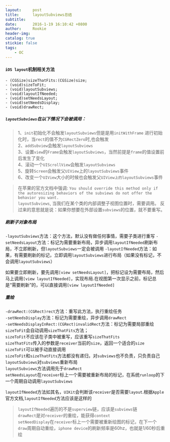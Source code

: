 ```yaml
---
layout:     post
title:      layoutSubviews总结
subtitle:   
date:       2016-1-19 16:10:42 +0800
author:     Rookie
header-img: 
catalog: true
stickie: false
tags:
    - OC
---
```


#### `iOS layout`机制相关方法

```obj-c
- (CGSize)sizeThatFits:(CGSize)size;
- (void)sizeToFit;
- (void)layoutSubviews;
- (void)layoutIfNeeded;
- (void)setNeedsLayout;
- (void)setNeedsDisplay;
- (void)drawRect;
```

##### `layoutSubviews`在以下情况下会被调用：

>1、`init`初始化不会触发`layoutSubviews`但是是用`initWithFrame` 进行初始化时，当`rect`的值不为`CGRectZero`时,也会触发  
2、`addSubview`会触发`layoutSubviews`  
3、设置`view`的`Frame`会触发`layoutSubviews`，当然前提是`frame`的值设置前后发生了变化  
4、滚动一个`UIScrollView`会触发`layoutSubviews`  
5、旋转`Screen`会触发父`UIView`上的`layoutSubviews`事件  
6、改变一个`UIView`大小的时候也会触发父`UIView上的layoutSubviews`事件  

>在苹果的官方文档中强调:
`You should override this method only if the autoresizing behaviors of the subviews do not offer the behavior you want.`  
`layoutSubviews`, 当我们在某个类的内部调整子视图位置时，需要调用。
反过来的意思就是说：如果你想要在外部设置`subviews`的位置，就不要重写。

##### 刷新子对象布局

`-layoutSubviews`方法：这个方法，默认没有做任何事情，需要子类进行重写
`-setNeedsLayout`方法：标记为需要重新布局，异步调用`layoutIfNeeded`刷新布局，不立即刷新，但`layoutSubviews`一定会被调用
`-layoutIfNeeded`方法：如果，有需要刷新的标记，立即调用`layoutSubviews`进行布局（如果没有标记，不会调用`layoutSubviews`）

如果要立即刷新，要先调用`[view setNeedsLayout]`，把标记设为需要布局，然后马上调用`[view layoutIfNeeded]`，实现布局.在视图第一次显示之前，标记总是“需要刷新”的，可以直接调用`[view layoutIfNeeded]`

##### 重绘

`-drawRect:(CGRect)rect`方法：重写此方法，执行重绘任务  
`-setNeedsDisplay`方法：标记为需要重绘，异步调用`drawRect`  
`-setNeedsDisplayInRect:(CGRect)invalidRect`方法：标记为需要局部重绘  
`sizeToFit`会自动调用`sizeThatFits`方法；  
`sizeToFit`不应该在子类中被重写，应该重写`sizeThatFits`  
`sizeThatFits`传入的参数是`receiver`当前的`size`，返回一个适合的`size`  
`sizeToFit`可以被手动直接调用  
`sizeToFit`和`sizeThatFits`方法都没有递归，对`subviews`也不负责，只负责自己  
`layoutSubviews`对`subviews`重新布局  
`layoutSubviews`方法调用先于`drawRect`  
`setNeedsLayout`在`receiver`标上一个需要被重新布局的标记，在系统`runloop`的下一个周期自动调用`layoutSubviews`  

`layoutIfNeeded`方法如其名，`UIKit`会判断该`receiver`是否需要`layout`.根据`Apple`官方文档,`layoutIfNeeded`方法应该是这样的  

>`layoutIfNeeded`遍历的不是`superview`链，应该是`subviews`链  
`drawRect`是对`receiver`的重绘，能获得`context`  
>`setNeedDisplay`在`receiver`标上一个需要被重新绘图的标记，在下一个`draw`周期自动重绘，`iphone device`的刷新频率是60hz，也就是1/60秒后重绘







